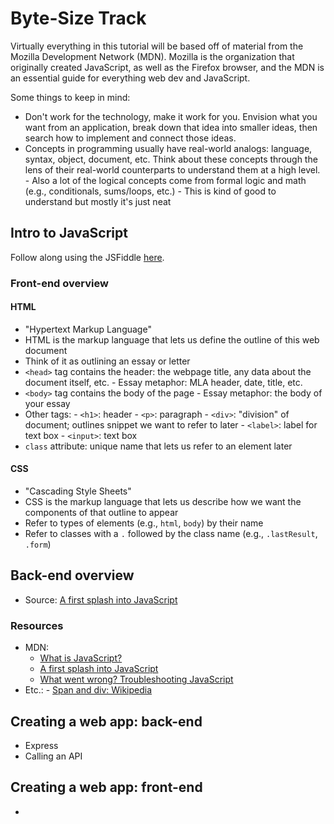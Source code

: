 # Byte-Size Track

Virtually everything in this tutorial will be based off of material from the Mozilla Development Network (MDN). Mozilla is the organization that originally created JavaScript, as well as the Firefox browser, and the MDN is an essential guide for everything web dev and JavaScript.

Some things to keep in mind:

- Don't work for the technology, make it work for you. Envision what you want from an application, break down that idea into smaller ideas, then search how to implement and connect those ideas.
- Concepts in programming usually have real-world analogs: language, syntax, object, document, etc. Think about these concepts through the lens of their real-world counterparts to understand them at a high level.
		- Also a lot of the logical concepts come from formal logic and math (e.g., conditionals, sums/loops, etc.)
		- This is kind of good to understand but mostly it's just neat

## Intro to JavaScript

Follow along using the JSFiddle [here](https://jsfiddle.net/5pb3xvn8/).

### Front-end overview

#### HTML

- "Hypertext Markup Language"
- HTML is the markup language that lets us define the outline of this web document
- Think of it as outlining an essay or letter
- `<head>` tag contains the header: the webpage title, any data about the document itself, etc.
		- Essay metaphor: MLA header, date, title, etc.
- `<body>` tag contains the body of the page
		- Essay metaphor: the body of your essay
- Other tags:
		- `<h1>`: header
		- `<p>`: paragraph
		- `<div>`: "division" of document; outlines snippet we want to refer to later
		- `<label>`: label for text box
		- `<input>`: text box
- `class` attribute: unique name that lets us refer to an element later

#### CSS

- "Cascading Style Sheets"
- CSS is the markup language that lets us describe how we want the components of that outline to appear
- Refer to types of elements (e.g., `html`, `body`) by their name
- Refer to classes with a `.` followed by the class name (e.g.,  `.lastResult`, `.form`)

## Back-end overview

- Source: [A first splash into JavaScript](https://developer.mozilla.org/en-US/docs/Learn/JavaScript/First_steps/A_first_splash)

### Resources

- MDN:
	- [What is JavaScript?](https://developer.mozilla.org/en-US/docs/Learn/JavaScript/First_steps/What_is_JavaScript)
	- [A first splash into JavaScript](https://developer.mozilla.org/en-US/docs/Learn/JavaScript/First_steps/A_first_splash)
	- [What went wrong? Troubleshooting JavaScript](https://developer.mozilla.org/en-US/docs/Learn/JavaScript/First_steps/What_went_wrong)
- Etc.:
		- [Span and div: Wikipedia](https://en.wikipedia.org/wiki/Span_and_div)

## Creating a web app: back-end

- Express
- Calling an API

## Creating a web app: front-end

- 

